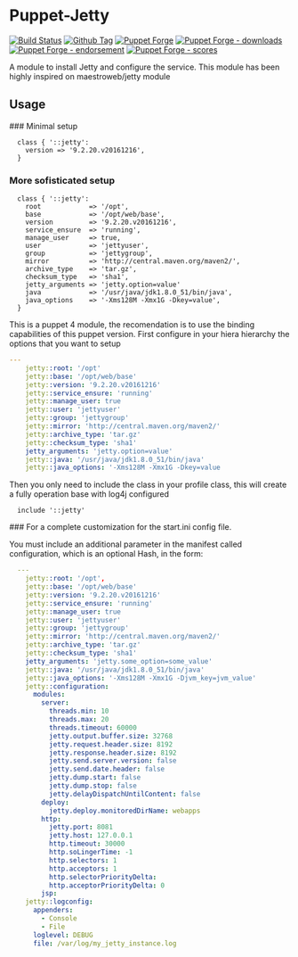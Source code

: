 # Puppet-Jetty 
[![Build Status](https://travis-ci.org/jjuarez/puppet-jetty.svg?branch=master)](https://travis-ci.org/jjuarez/puppet-jetty)
[![Github Tag](https://img.shields.io/github/tag/jjuarez/puppet-jetty.svg)](https://github.com/jjuarez/puppet-jetty)
[![Puppet Forge](https://img.shields.io/puppetforge/v/jjuarez/puppet-jetty.svg)](https://forge.puppetlabs.com/jjuarez/puppet-jetty)
[![Puppet Forge - downloads](https://img.shields.io/puppetforge/dt/jjuarez/puppet-jetty.svg)](https://forge.puppetlabs.com/jjuarez/puppet-jetty)
[![Puppet Forge - endorsement](https://img.shields.io/puppetforge/e/jjuarez/puppet-jetty.svg)](https://forge.puppetlabs.com/jjuarez/puppet-jetty)
[![Puppet Forge - scores](https://img.shields.io/puppetforge/f/jjuarez/puppet-jetty.svg)](https://forge.puppetlabs.com/jjuarez/puppet-jetty)

A module to install Jetty and configure the service. This module has been highly inspired on maestroweb/jetty module

## Usage

### Minimal setup

```puppet
  class { '::jetty':
    version => '9.2.20.v20161216',
  }
```

### More sofisticated setup

```puppet
  class { '::jetty':
    root            => '/opt',
    base            => '/opt/web/base',
    version         => '9.2.20.v20161216',
    service_ensure  => 'running',
    manage_user     => true,
    user            => 'jettyuser',
    group           => 'jettygroup',
    mirror          => 'http://central.maven.org/maven2/',
    archive_type    => 'tar.gz',
    checksum_type   => 'sha1',
    jetty_arguments => 'jetty.option=value'
    java            => '/usr/java/jdk1.8.0_51/bin/java',
    java_options    => '-Xms128M -Xmx1G -Dkey=value',
  }
```

This is a puppet 4 module, the recomendation is to use the binding capabilities of this puppet version. First configure in your hiera hierarchy the options that you want to setup

```yaml
---
    jetty::root: '/opt'
    jetty::base: '/opt/web/base'
    jetty::version: '9.2.20.v20161216'
    jetty::service_ensure: 'running'
    jetty::manage_user: true
    jetty::user: 'jettyuser'
    jetty::group: 'jettygroup'
    jetty::mirror: 'http://central.maven.org/maven2/'
    jetty::archive_type: 'tar.gz'
    jetty::checksum_type: 'sha1'
    jetty_arguments: 'jetty.option=value'
    jetty::java: '/usr/java/jdk1.8.0_51/bin/java'
    jetty::java_options: '-Xms128M -Xmx1G -Dkey=value
```

Then you only need to include the class in your profile class, this will create a fully operation base with log4j configured 

```puppet
  include '::jetty'
```

### For a complete customization for the start.ini config file.

You must include an additional parameter in the manifest called configuration, which is an optional Hash, in the form:

```yaml
  ---
    jetty::root: '/opt',
    jetty::base: '/opt/web/base'
    jetty::version: '9.2.20.v20161216'
    jetty::service_ensure: 'running'
    jetty::manage_user: true
    jetty::user: 'jettyuser'
    jetty::group: 'jettygroup'
    jetty::mirror: 'http://central.maven.org/maven2/'
    jetty::archive_type: 'tar.gz'
    jetty::checksum_type: 'sha1'
    jetty_arguments: 'jetty.some_option=some_value'
    jetty::java: '/usr/java/jdk1.8.0_51/bin/java'
    jetty::java_options: '-Xms128M -Xmx1G -Djvm_key=jvm_value'
    jetty::configuration:
      modules:
        server:
          threads.min: 10
          threads.max: 20
          threads.timeout: 60000
          jetty.output.buffer.size: 32768
          jetty.request.header.size: 8192
          jetty.response.header.size: 8192
          jetty.send.server.version: false
          jetty.send.date.header: false
          jetty.dump.start: false
          jetty.dump.stop: false
          jetty.delayDispatchUntilContent: false
        deploy:
          jetty.deploy.monitoredDirName: webapps
        http:
          jetty.port: 8081
          jetty.host: 127.0.0.1
          http.timeout: 30000
          http.soLingerTime: -1
          http.selectors: 1
          http.acceptors: 1
          http.selectorPriorityDelta: 
          http.acceptorPriorityDelta: 0
        jsp:
    jetty::logconfig:
      appenders:
        - Console
        - File
      loglevel: DEBUG
      file: /var/log/my_jetty_instance.log
```


